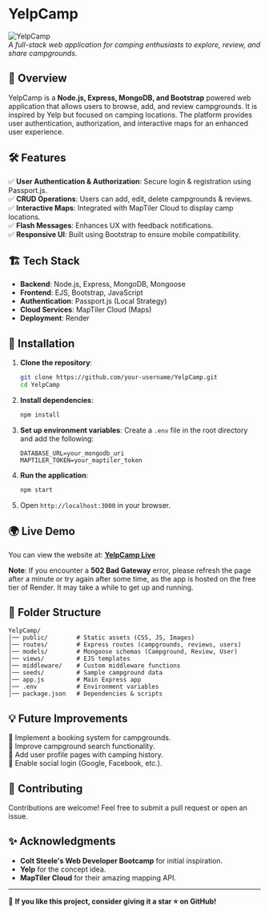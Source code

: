 # YelpCamp

![YelpCamp](https://github.com/swathirhande/images/blob/main/yelpCamp.png)  
*A full-stack web application for camping enthusiasts to explore, review, and share campgrounds.*

## 🚀 Overview
YelpCamp is a **Node.js, Express, MongoDB, and Bootstrap** powered web application that allows users to browse, add, and review campgrounds. It is inspired by Yelp but focused on camping locations. The platform provides user authentication, authorization, and interactive maps for an enhanced user experience.

## 🛠 Features
✅ **User Authentication & Authorization**: Secure login & registration using Passport.js.  
✅ **CRUD Operations**: Users can add, edit, delete campgrounds & reviews.  
✅ **Interactive Maps**: Integrated with MapTiler Cloud to display camp locations.  
✅ **Flash Messages**: Enhances UX with feedback notifications.  
✅ **Responsive UI**: Built using Bootstrap to ensure mobile compatibility.  

## 🏗 Tech Stack
- **Backend**: Node.js, Express, MongoDB, Mongoose
- **Frontend**: EJS, Bootstrap, JavaScript
- **Authentication**: Passport.js (Local Strategy)
- **Cloud Services**: MapTiler Cloud (Maps)
- **Deployment**: Render

## 🏁 Installation
1. **Clone the repository**:
   ```sh
   git clone https://github.com/your-username/YelpCamp.git
   cd YelpCamp
   ```
2. **Install dependencies**:
   ```sh
   npm install
   ```
3. **Set up environment variables**:
   Create a `.env` file in the root directory and add the following:
   ```env
   DATABASE_URL=your_mongodb_uri
   MAPTILER_TOKEN=your_maptiler_token
   ```
4. **Run the application**:
   ```sh
   npm start
   ```
5. Open `http://localhost:3000` in your browser.

## 🌍 Live Demo
You can view the website at: **[YelpCamp Live](https://yelpcamp-1-dpmx.onrender.com/)**

**Note**: If you encounter a **502 Bad Gateway** error, please refresh the page after a minute or try again after some time, as the app is hosted on the free tier of Render. It may take a while to get up and running.

## 📜 Folder Structure
```
YelpCamp/
│── public/        # Static assets (CSS, JS, Images)
│── routes/        # Express routes (campgrounds, reviews, users)
│── models/        # Mongoose schemas (Campground, Review, User)
│── views/         # EJS templates
│── middleware/    # Custom middleware functions
│── seeds/         # Sample campground data
│── app.js         # Main Express app
│── .env           # Environment variables
│── package.json   # Dependencies & scripts
```

## 💡 Future Improvements
🔹 Implement a booking system for campgrounds.  
🔹 Improve campground search functionality.  
🔹 Add user profile pages with camping history.  
🔹 Enable social login (Google, Facebook, etc.).  

## 🤝 Contributing
Contributions are welcome! Feel free to submit a pull request or open an issue.


## ✨ Acknowledgments
- **Colt Steele's Web Developer Bootcamp** for initial inspiration.
- **Yelp** for the concept idea.
- **MapTiler Cloud** for their amazing mapping API.

---
💙 **If you like this project, consider giving it a star ⭐ on GitHub!**
